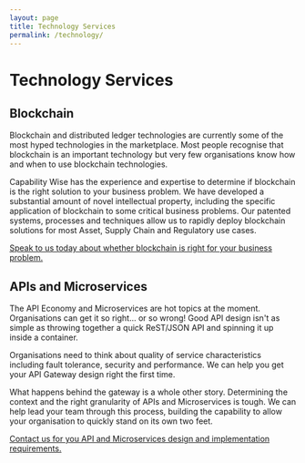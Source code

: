 ```yaml
---
layout: page
title: Technology Services
permalink: /technology/
---
```


# Technology Services

## Blockchain
Blockchain and distributed ledger technologies are currently some of the most hyped technologies in the marketplace.  Most people recognise that blockchain is an important technology but very few organisations know how and when to use blockchain technologies.  

Capability Wise has the experience and expertise to determine if blockchain is the right solution to your business problem.  We have developed a substantial amount of novel intellectual property, including the specific application of blockchain to some critical business problems.  Our patented systems, processes and techniques allow us to rapidly deploy blockchain solutions for most Asset, Supply Chain and Regulatory use cases.

<a href="mailto:admin@capabilitywise.com.au">Speak to us today about whether blockchain is right for your business problem.</a>

## APIs and Microservices
The API Economy and Microservices are hot topics at the moment.  Organisations can get it so right... or so wrong!  Good API design isn't as simple as throwing together a quick ReST/JSON API and spinning it up inside a container.

Organisations need to think about quality of service characteristics including fault tolerance, security and performance.  We can help you get your API Gateway design right the first time.  

What happens behind the gateway is a whole other story.  Determining the context and the right granularity of APIs and Microservices is tough.  We can help lead your team through this process, building the capability to allow your organisation to quickly stand on its own two feet.

<a href="mailto:admin@capabilitywise.com.au">Contact us for you API and Microservices design and implementation requirements.</a>
